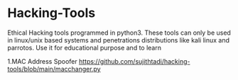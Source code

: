 # Hacking-Tools
Ethical Hacking tools programmed in python3.
These tools can only be used in linux/unix based systems and penetrations distributions like kali linux and parrotos. 
Use it for educational purpose and to learn 

1.MAC Address Spoofer
https://github.com/sujithtadi/hacking-tools/blob/main/macchanger.py
